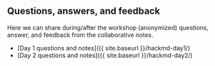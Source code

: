## Questions, answers, and feedback

Here we can share during/after the workshop (anonymized)
questions, answer, and feedback from the collaborative notes.

- [Day 1 questions and notes]({{ site.baseurl }}/hackmd-day1/)
- [Day 2 questions and notes]({{ site.baseurl }}/hackmd-day2/)
<!--* [Day 3 questions and notes]({{ site.baseurl }}/hackmd-day3/)-->
<!--* [Day 4 questions and notes]({{ site.baseurl }}/hackmd-day4/)-->
<!--* [Day 5 questions and notes]({{ site.baseurl }}/hackmd-day5/)-->
<!--* [Day 6 questions and notes]({{ site.baseurl }}/hackmd-day6/)-->
